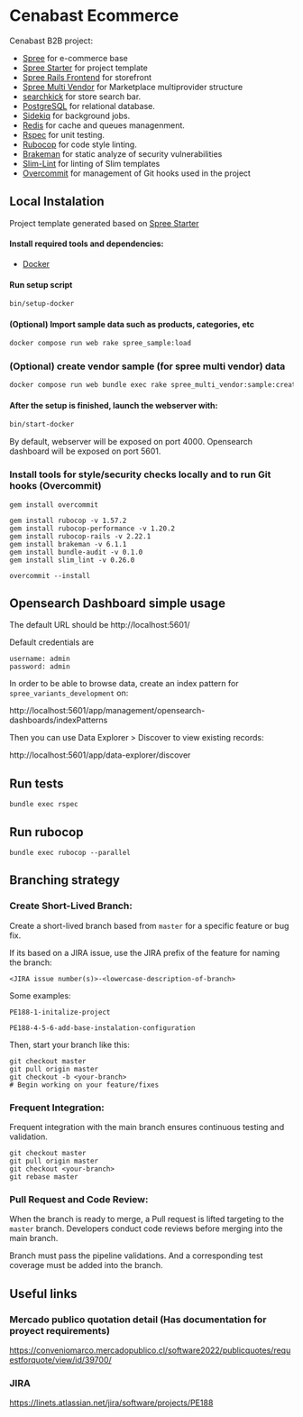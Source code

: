 # Cenabast Ecommerce

Cenabast B2B project:

* [Spree](https://github.com/spree/spree) for e-commerce base
* [Spree Starter](https://github.com/spree/spree_starter) for project template
* [Spree Rails Frontend](https://github.com/spree/spree_rails_frontend) for storefront
* [Spree Multi Vendor](https://github.com/spree-contrib/spree_multi_vendor) for Marketplace multiprovider structure
* [searchkick](https://github.com/ankane/searchkick) for store search bar.
* [PostgreSQL](https://www.postgresql.org/) for relational database.
* [Sidekiq](https://github.com/sidekiq/sidekiq) for background jobs.
* [Redis](https://redis.io/) for cache and queues managenment.
* [Rspec](https://rspec.info/) for unit testing.
* [Rubocop](https://github.com/rubocop/rubocop) for code style linting.
* [Brakeman](https://github.com/presidentbeef/brakeman) for static analyze of security vulnerabilities
* [Slim-Lint](https://github.com/sds/slim-lint) for linting of Slim templates
* [Overcommit](https://github.com/sds/overcommit) for management of Git hooks used in the project


## Local Instalation

Project template generated based on [Spree Starter](https://github.com/spree/spree_starter)

#### Install required tools and dependencies:

* [Docker](https://www.docker.com/community-edition#/download)

#### Run setup script

```bash
bin/setup-docker
```

#### (Optional) Import sample data such as products, categories, etc

```bash
docker compose run web rake spree_sample:load
```

### (Optional) create vendor sample (for spree multi vendor) data

```bash
docker compose run web bundle exec rake spree_multi_vendor:sample:create
```

#### After the setup is finished, launch the webserver with:

```bash
bin/start-docker
```

By default, webserver will be exposed on port 4000.
Opensearch dashboard will be exposed on port 5601.

### Install tools for style/security checks locally and to run Git hooks (Overcommit)

```
gem install overcommit

gem install rubocop -v 1.57.2
gem install rubocop-performance -v 1.20.2
gem install rubocop-rails -v 2.22.1
gem install brakeman -v 6.1.1
gem install bundle-audit -v 0.1.0
gem install slim_lint -v 0.26.0

overcommit --install
```

## Opensearch Dashboard simple usage

The default URL should be
http://localhost:5601/

Default credentials are

```
username: admin
password: admin
```

In order to be able to browse data, create an index pattern for `spree_variants_development` on:

http://localhost:5601/app/management/opensearch-dashboards/indexPatterns

Then you can use Data Explorer > Discover to view existing records:

http://localhost:5601/app/data-explorer/discover

## Run tests

```
bundle exec rspec
```

## Run rubocop

```
bundle exec rubocop --parallel
```

## Branching strategy

### Create Short-Lived Branch:

Create a short-lived branch based from `master` for a specific feature or bug fix.

If its based on a JIRA issue, use the JIRA prefix of the feature for naming the branch:

```
<JIRA issue number(s)>-<lowercase-description-of-branch>
```

Some examples:
```
PE188-1-initalize-project

PE188-4-5-6-add-base-instalation-configuration
```

Then, start your branch like this:
```
git checkout master
git pull origin master
git checkout -b <your-branch>
# Begin working on your feature/fixes
```

### Frequent Integration:

Frequent integration with the main branch ensures continuous testing and validation.

```
git checkout master
git pull origin master
git checkout <your-branch>
git rebase master
```

### Pull Request and Code Review:

When the branch is ready to merge, a Pull request is lifted targeting to the `master` branch.
Developers conduct code reviews before merging into the main branch.

Branch must pass the pipeline validations.
And a corresponding test coverage must be added into the branch.

## Useful links

### Mercado publico quotation detail (Has documentation for proyect requirements)
https://conveniomarco.mercadopublico.cl/software2022/publicquotes/requestforquote/view/id/39700/

### JIRA
https://linets.atlassian.net/jira/software/projects/PE188